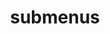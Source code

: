 ---
layout: page
title: submenus
nav: true
nav_order: 6
dropdown: true
children: 
    - title: publications
      # permalink: /publications/
    - title: divider
    - title: projects
      # permalink: /projects/
---